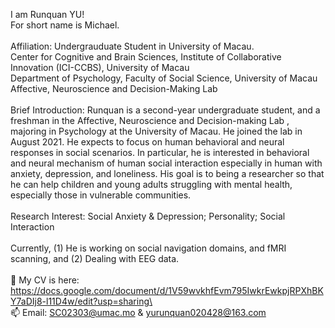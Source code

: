 I am Runquan YU!\
For short name is Michael.\
\
Affiliation: Undergrauduate Student in University of Macau.\
Center for Cognitive and Brain Sciences, Institute of Collaborative Innovation (ICI-CCBS), University of Macau\
Department of Psychology, Faculty of Social Science, University of Macau\
Affective, Neuroscience and Decision-Making Lab\
\
Brief Introduction: Runquan is a second-year undergraduate student, and a freshman in the Affective, Neuroscience and Decision-making Lab , majoring in Psychology at the University of Macau. He joined the lab in August 2021. He expects to focus on human behavioral and neural responses in social scenarios. In particular, he is interested in behavioral and neural mechanism of human social interaction especially in human with anxiety, depression, and loneliness. His goal is to being a researcher so that he can help children and young adults struggling with mental health, especially those in vulnerable communities.\
\
Research Interest: Social Anxiety & Depression; Personality; Social Interaction\
\
Currently, (1) He is working on social navigation domains, and fMRI scanning, and (2) Dealing with EEG data.\
\
🌱 My CV is here: https://docs.google.com/document/d/1V59wvkhfEvm795IwkrEwkpjRPXhBKY7aDIj8-l11D4w/edit?usp=sharing\
\
📫 Email: SC02303@umac.mo & yurunquan020428@163.com

